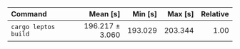 | Command | Mean [s] | Min [s] | Max [s] | Relative |
|:---|---:|---:|---:|---:|
| `cargo leptos build` | 196.217 ± 3.060 | 193.029 | 203.344 | 1.00 |
